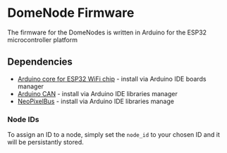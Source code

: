 # DomeNode Firmware
The firmware for the DomeNodes is written in Arduino for the ESP32 microcontroller platform

## Dependencies
* [Arduino core for ESP32 WiFi chip](https://github.com/espressif/arduino-esp32) - install via Arduino IDE boards manager
* [Arduino CAN](https://github.com/sandeepmistry/arduino-CAN) - install via Arduino IDE libraries manager
* [NeoPixelBus](https://github.com/Makuna/NeoPixelBus) - install via Arduino IDE libraries manage

### Node IDs
To assign an ID to a node, simply set the `node_id` to your chosen ID and it will be persistantly stored.
